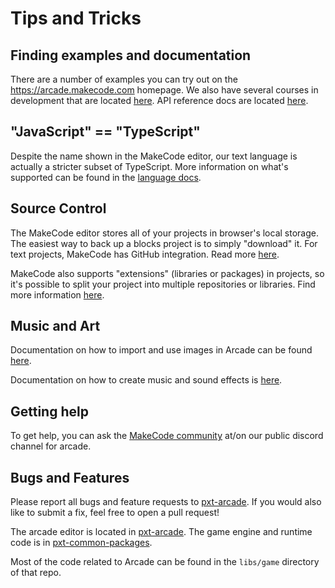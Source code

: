 # Tips and Tricks

## Finding examples and documentation

There are a number of examples you can try out on the https://arcade.makecode.com homepage.
We also have several courses in development that are located [here](https://arcade.makecode.com/courses).
API reference docs are located [here](https://arcade.makecode.com/reference).

## "JavaScript" == "TypeScript"

Despite the name shown in the MakeCode editor, our text language is actually a stricter subset of
TypeScript. More information on what's supported can be found in the [language docs](https://makecode.com/language).

## Source Control

The MakeCode editor stores all of your projects in browser's local storage. The
easiest way to back up a blocks project is to simply "download" it. For text
projects, MakeCode has GitHub integration. Read more [here](https://makecode.com/extensions/github-authoring).

MakeCode also supports "extensions" (libraries or packages) in projects, so it's possible to split your project
into multiple repositories or libraries. Find more information [here](https://makecode.com/extensions).

## Music and Art

Documentation on how to import and use images in Arcade can be found [here](https://arcade.makecode.com/developer/images).

Documentation on how to create music and sound effects is [here](https://arcade.makecode.com/developer/sound).

## Getting help

To get help, you can ask the [MakeCode community](https://aka.ms/makecodecommunity) at/on our public discord channel for arcade.


## Bugs and Features

Please report all bugs and feature requests to [pxt-arcade](https://github.com/Microsoft/pxt-arcade/issues).
If you would also like to submit a fix, feel free to open a pull request!

The arcade editor is located in [pxt-arcade](https://github.com/Microsoft/pxt-arcade). The game engine and runtime code is in [pxt-common-packages](https://github.com/Microsoft/pxt-common-packages).

Most of the code related to Arcade can be found in the `libs/game` directory of that repo.
